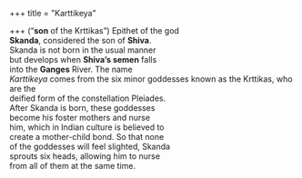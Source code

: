 +++
title = "Karttikeya"

+++
(“**son** of the Krttikas”) Epithet of the god  
**Skanda**, considered the son of **Shiva**.  
Skanda is not born in the usual manner  
but develops when **Shiva’s semen** falls  
into the **Ganges** River. The name  
*Karttikeya* comes from the six minor goddesses known as the Krttikas, who are the  
deified form of the constellation Pleiades.  
After Skanda is born, these goddesses  
become his foster mothers and nurse  
him, which in Indian culture is believed to  
create a mother-child bond. So that none  
of the goddesses will feel slighted, Skanda  
sprouts six heads, allowing him to nurse  
from all of them at the same time.